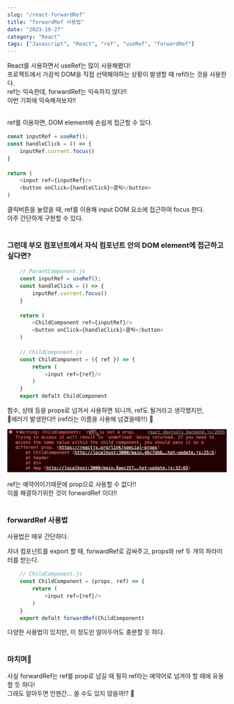 ```yaml
---
slug: "/react-forwardRef"
title: "forwardRef 사용법"
date: "2023-10-27"
category: "React"
tags: ["Javascript", "React", "ref", "useRef", "forwardRef"]
---
```


React를 사용하면서 useRef는 많이 사용해봤다!  
프로젝트에서 가끔씩 DOM을 직접 선택해야하는 상황이 발생할 때 ref라는 것을 사용한다.  
ref는 익숙한데, forwardRef는 익숙하지 않다!!  
이번 기회에 익숙해져보자!!

<br/>
ref를 이용하면, DOM element에 손쉽게 접근할 수 있다.

```javascript
const inputRef = useRef();
const handleClick = () => {
    inputRef.current.focus()
}

return (
    <input ref={inputRef}/>
    <button onClick={handleClick}>클릭</button>
)

```

클릭버튼을 눌렀을 때, ref를 이용해 input DOM 요소에 접근하여 focus 한다.  
아주 간단하게 구현할 수 있다.  
<br/>

### 그런데 부모 컴포넌트에서 자식 컴포넌트 안의 DOM element에 접근하고 싶다면?

```javascript
    // ParantComponent.js
    const inputRef = useRef();
    const handleClick = () => {
        inputRef.current.focus()
    }

    return (
        <ChildComponent ref={inputRef}/>
        <button onClick={handleClick}>클릭</button>
    )

    // ChildComponent.js
    const ChildComponent = ({ ref }) => {
        return (
            <input ref={ref}/>
        )
    }
    export defalt ChildComponent
```

함수, 상태 등을 props로 넘겨서 사용하면 되니까, ref도 될거라고 생각했지만,  
🚨에러가 발생한다!! (ref라는 이름을 사용해 넘겼을때!!!) 🚨

<img src="../images/react3/react3-1.png" alt="에러메세지"/>

ref는 예약어이기때문에 prop으로 사용할 수 없다!!  
이를 해결하기위한 것이 forwardRef 이다!!  
<br/>

### forwardRef 사용법

사용법은 매우 간단하다.

자녀 컴포넌트를 export 할 때, forwardRef로 감싸주고, props와 ref 두 개의 파라미터를 받는다.

```javascript
    // ChildComponent.js
    const ChildComponent = (props, ref) => {
        return (
            <input ref={ref}/>
        )
    }
    export defalt forwardRef(ChildComponent)
```

다양한 사용법이 있지만, 이 정도만 알아두어도 충분할 듯 하다.  
<br/>

### 마치며🎉

사실 forwardRef는 ref를 prop로 넘길 때 필히 ref라는 예약어로 넘겨야 할 때에 유용할 듯 하다!  
그래도 알아두면 언젠간... 쓸 수도 있지 않을까!? 💪
